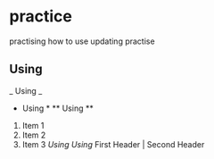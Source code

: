 # practice
practising how to use 
updating practise
## Using 
_ Using _
* Using *
** Using **
1. Item 1
1. Item 2
1. Item 3
*Using*
_Using_
First Header | Second Header
